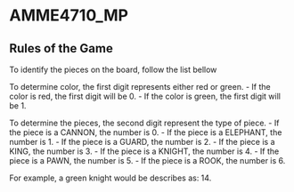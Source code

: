 # AMME4710_MP
## Rules of the Game
To identify the pieces on the board, follow the list bellow

To determine color, the first digit represents either red or green. 
        - If the color is red, the first digit will be 0.
        - If the color is green, the first digit will be 1.

To determine the pieces, the second digit represent the type of piece. 
        - If the piece is a CANNON, the number is 0.
        - If the piece is a ELEPHANT, the number is 1.
        - If the piece is a GUARD, the number is 2.
        - If the piece is a KING, the number is 3.
        - If the piece is a KNIGHT, the number is 4.
        - If the piece is a PAWN, the number is 5.
        - If the piece is a ROOK, the number is 6.

For example, a green knight would be describes as: 14. 